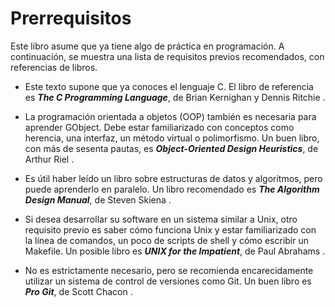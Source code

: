 # Prerrequisitos

Este libro asume que ya tiene algo de práctica en programación. A continuación, se muestra una lista de requisitos previos recomendados, con referencias de libros.

* Este texto supone que ya conoces el lenguaje C. El libro de referencia es ***The C Programming Language***, de Brian Kernighan y Dennis Ritchie <span class="k-r-book"></span>.

* La programación orientada a objetos (OOP) también es necesaria para aprender GObject. Debe estar familiarizado con conceptos como herencia, una interfaz, un método virtual o polimorfismo. Un buen libro, con más de sesenta pautas, es ***Object-Oriented Design Heuristics***, de Arthur Riel <span class="oop-book"></span>.

* Es útil haber leído un libro sobre estructuras de datos y algoritmos, pero puede aprenderlo en paralelo. Un libro recomendado es ***The Algorithm Design Manual***, de Steven Skiena <span class="algo-book"></span>.

* Si desea desarrollar su software en un sistema similar a Unix, otro requisito previo es saber cómo funciona Unix y estar familiarizado con la línea de comandos, un poco de scripts de shell y cómo escribir un Makefile. Un posible libro es ***UNIX for the Impatient***, de Paul Abrahams <span class="unix-impatient"></span>.

* No es estrictamente necesario, pero se recomienda encarecidamente utilizar un sistema de control de versiones como Git. Un buen libro es ***Pro Git***, de Scott Chacon <span class="pro-git"></span>.


<!-- Habilitacion del enumeramiento de referencias -->

<div class="biblio-refs"></div>